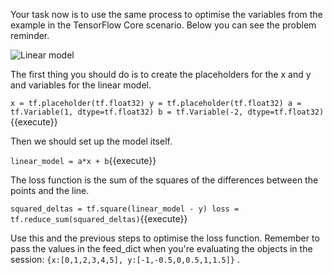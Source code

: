 Your task now is to use the same process to optimise the variables from the example in the TensorFlow Core scenario. Below you can see the problem reminder.

<img src="/basiafusinska/courses/deep-learning-with-tensorflow/function-optimisation/assets/lin-model.png" alt="Linear model">

The first thing you should do is to create the placeholders for the x and y and variables for the linear model.

`x = tf.placeholder(tf.float32)
y = tf.placeholder(tf.float32)
a = tf.Variable(1, dtype=tf.float32)
b = tf.Variable(-2, dtype=tf.float32)`{{execute}}

Then we should set up the model itself.

`linear_model = a*x + b`{{execute}}

The loss function is the sum of the squares of the differences between the points and the line.

`squared_deltas = tf.square(linear_model - y)
loss = tf.reduce_sum(squared_deltas)`{{execute}}

Use this and the previous steps to optimise the loss function. Remember to pass the values in the feed_dict when you're evaluating the objects in the session: `{x:[0,1,2,3,4,5], y:[-1,-0.5,0,0.5,1,1.5]}` .
